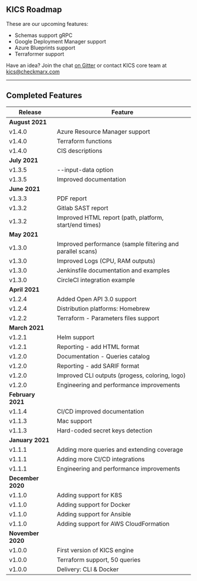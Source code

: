 ## KICS Roadmap

These are our upcoming features:

- Schemas support gRPC
- Google Deployment Manager support
- Azure Blueprints support
- Terraformer support

Have an idea?
Join the chat <a href="https://gitter.im/kics-io/community" target="_blank">on Gitter</a> or contact KICS core team at [kics@checkmarx.com](mailto:kics@checkmarx.com)

---

## Completed Features

| Release | Feature |
| --- | --- |
| **August 2021** |
| v1.4.0 | Azure Resource Manager support |
| v1.4.0 | Terraform functions |
| v1.4.0 | CIS descriptions |
| **July 2021** |
| v1.3.5 | --input-data option |
| v1.3.5 | Improved documentation |
| **June 2021** |
| v1.3.3 | PDF report |
| v1.3.2 | Gitlab SAST report |
| v1.3.2 | Improved HTML report (path, platform, start/end times)|
| **May 2021** |
| v1.3.0 | Improved performance (sample filtering and parallel scans) |
| v1.3.0 | Improved Logs (CPU, RAM outputs) |
| v1.3.0 | Jenkinsfile documentation and examples |
| v1.3.0 | CircleCI integration example |
| **April 2021** |
| v1.2.4 | Added Open API 3.0 support |
| v1.2.4 | Distribution platforms: Homebrew |
| v1.2.2 | Terraform - Parameters files support |
| **March 2021** | |
| v1.2.1 | Helm support |
| v1.2.1 | Reporting - add HTML format |
| v1.2.0 | Documentation - Queries catalog |
| v1.2.0 | Reporting - add SARIF format |
| v1.2.0 | Improved CLI outputs (progess, coloring, logo) |
| v1.2.0 | Engineering and performance improvements |
| **February 2021** | |
| v1.1.4 | CI/CD improved documentation |
| v1.1.3 | Mac support |
| v1.1.3 | Hard-coded secret keys detection |
| **January 2021** | |
| v1.1.1 | Adding more queries and extending coverage |
| v1.1.1 | Adding more CI/CD integrations |
| v1.1.1 | Engineering and performance improvements |
| **December 2020** | |
| v1.1.0 | Adding support for K8S |
| v1.1.0 | Adding support for Docker |
| v1.1.0 | Adding support for Ansible |
| v1.1.0 | Adding support for AWS CloudFormation |
| **November 2020** | |
| v1.0.0 | First version of KICS engine |
| v1.0.0 | Terraform support, 50 queries |
| v1.0.0 | Delivery: CLI & Docker |


